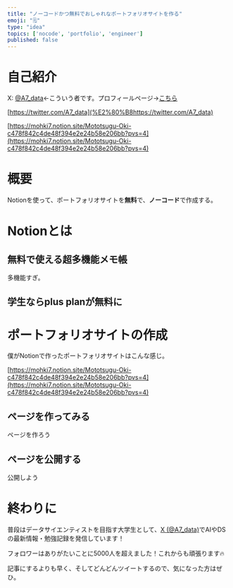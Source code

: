 ```yaml
---
title: "ノーコードかつ無料でおしゃれなポートフォリオサイトを作る"
emoji: "🗒️"
type: "idea"
topics: ['nocode', 'portfolio', 'engineer']
published: false
---
```

# 自己紹介

X: [@A7_data](https://twitter.com/A7_data)←こういう者です。プロフィールページ→[こちら](https://mohki7.notion.site/Mototsugu-Oki-c478f842c4de48f394e2e24b58e206bb?pvs=4)

[https://twitter.com/A7_data](%E2%80%B8https://twitter.com/A7_data)

[https://mohki7.notion.site/Mototsugu-Oki-c478f842c4de48f394e2e24b58e206bb?pvs=4](https://mohki7.notion.site/Mototsugu-Oki-c478f842c4de48f394e2e24b58e206bb?pvs=4)

# 概要

Notionを使って、ポートフォリオサイトを**無料**で、**ノーコード**で作成する。

# Notionとは

## 無料で使える超多機能メモ帳

多機能すぎ。

## 学生ならplus planが無料に

# ポートフォリオサイトの作成

僕がNotionで作ったポートフォリオサイトはこんな感じ。

[https://mohki7.notion.site/Mototsugu-Oki-c478f842c4de48f394e2e24b58e206bb?pvs=4](https://mohki7.notion.site/Mototsugu-Oki-c478f842c4de48f394e2e24b58e206bb?pvs=4)

## ページを作ってみる

ページを作ろう

## ページを公開する

公開しよう

# 終わりに

普段はデータサイエンティストを目指す大学生として、[X (@A7_data)](https://twitter.com/A7_data)でAIやDSの最新情報・勉強記録を発信しています！

フォロワーはありがたいことに5000人を超えました！これからも頑張ります🔥

記事にするよりも早く、そしてどんどんツイートするので、気になった方はぜひ。
